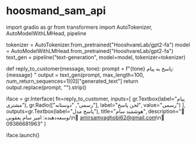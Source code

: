 # hoosmand_sam_api

import gradio as gr
from transformers import AutoTokenizer, AutoModelWithLMHead, pipeline

tokenizer = AutoTokenizer.from_pretrained("HooshvareLab/gpt2-fa")
model = AutoModelWithLMHead.from_pretrained("HooshvareLab/gpt2-fa")
text_gen = pipeline("text-generation", model=model, tokenizer=tokenizer)

def reply_to_customer(message, tone):
    prompt = f"{tone} پاسخ به پیام: {message} "
    output = text_gen(prompt, max_length=100, num_return_sequences=1)[0]["generated_text"]
    return output.replace(prompt, "").strip()

iface = gr.Interface(
    fn=reply_to_customer,
    inputs=[
        gr.Textbox(label="پیام مشتری"),
        gr.Radio(["رسمی", "دوستانه"], label="لحن پاسخ", value="رسمی")
    ],
    outputs=gr.Textbox(label="پاسخ مدل"),
    title="هوشمند سام",
    description="👤 توسعه‌دهنده: امیر سام یعقوبی\n📧 amirsamyaghobi62@gmail.com\n📱 09366681963"
)

iface.launch()